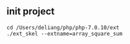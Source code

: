 ## init project

```
cd /Users/deliang/php/php-7.0.10/ext
./ext_skel --extname=array_square_sum

```